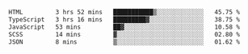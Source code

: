 <!--START_SECTION:waka-->

```txt
HTML         3 hrs 52 mins   ███████████▒░░░░░░░░░░░░░   45.75 %
TypeScript   3 hrs 16 mins   █████████▓░░░░░░░░░░░░░░░   38.75 %
JavaScript   53 mins         ██▓░░░░░░░░░░░░░░░░░░░░░░   10.58 %
SCSS         14 mins         ▓░░░░░░░░░░░░░░░░░░░░░░░░   02.80 %
JSON         8 mins          ▒░░░░░░░░░░░░░░░░░░░░░░░░   01.62 %
```

<!--END_SECTION:waka-->

